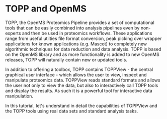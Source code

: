 TOPP and OpenMS
==============

TOPP, the OpenMS Proteomics Pipeline provides a set of computational tools that can be easily combined into analysis
pipelines even by non-experts and then be used in proteomics workflows. These applications range from useful utilties
file format conversion, peak picking over wrapper applications for known applications (e.g. Mascot) to completely new
algorithmic techniques for data reduction and data analysis. TOPP is based on the OpenMS library and as more
functionality is added to new OpenMS releases, TOPP will naturally contain new or updated tools.

In addition to offering a toolbox, TOPP contains TOPPView - the central graphical user interface - which allows the user
to view, inspect and manipulate proteomics data. TOPPView reads standard formats and allows the user not only to view
the data, but also to interactively call TOPP tools and display the results. As such it is a powerful tool for
interactive data manipulation.

In this tutorial, let's understand in detail the capabilities of TOPPView and the TOPP tools using real data sets and
standard analysis tasks.
